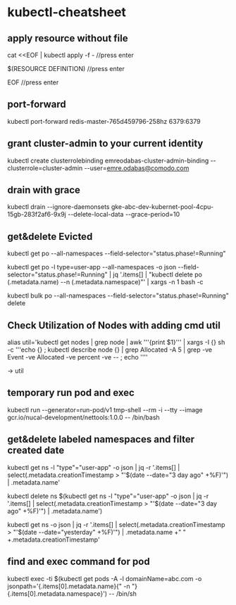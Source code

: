 # kubectl-cheatsheet

## apply resource without file 

cat <<EOF | kubectl apply -f -  //press enter

  $(RESOURCE DEFINITION)         //press enter  
  
EOF                             //press enter    


## port-forward

kubectl port-forward redis-master-765d459796-258hz 6379:6379 


## grant cluster-admin to your current identity
 kubectl create clusterrolebinding emreodabas-cluster-admin-binding --clusterrole=cluster-admin --user=emre.odabas@comodo.com

## drain with grace
kubectl drain --ignore-daemonsets gke-abc-dev-kubernet-pool-4cpu-15gb-283f2af6-9x9j --delete-local-data --grace-period=10 

## get&delete Evicted 

kubectl get po --all-namespaces --field-selector="status.phase!=Running" 

kubectl get po -l type=user-app  --all-namespaces -o json --field-selector="status.phase!=Running" | jq  '.items[]  | "kubectl delete po \(.metadata.name) --n \(.metadata.namespace)"' | xargs -n 1 bash -c

kubectl bulk po --all-namespaces --field-selector="status.phase!=Running" delete


## Check Utilization of Nodes with adding cmd util

alias util='kubectl get nodes | grep node | awk '\''{print $1}'\'' | xargs -I {} sh -c '\''echo {} ; kubectl describe node {} | grep Allocated -A 5 | grep -ve Event -ve Allocated -ve percent -ve -- ; echo '\'''

-> util

## temporary run pod and exec

kubectl run --generator=run-pod/v1 tmp-shell --rm -i --tty --image gcr.io/nucal-development/nettools:1.0.0 -- /bin/bash


## get&delete labeled namespaces and filter created date  

kubectl get ns -l "type"="user-app" -o json | jq -r '.items[] | select(.metadata.creationTimestamp > "'$(date --date="3 day ago" +%F)'") | .metadata.name'

kubectl delete ns $(kubectl get ns -l "type"="user-app" -o json | jq -r '.items[] | select(.metadata.creationTimestamp > "'$(date --date="3 day ago" +%F)'") | .metadata.name')

kubectl get ns -o json | jq -r '.items[] | select(.metadata.creationTimestamp > "'$(date --date="yesterday" +%F)'") | .metadata.name +"    " +.metadata.creationTimestamp'

## find and exec command for pod 

kubectl exec -ti $(kubectl get pods -A -l domainName=abc.com -o jsonpath='{.items[0].metadata.name}{" -n "}{.items[0].metadata.namespace}') -- /bin/sh



